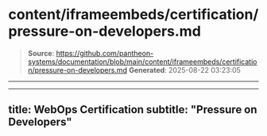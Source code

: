 # content/iframeembeds/certification/pressure-on-developers.md

> **Source**: https://github.com/pantheon-systems/documentation/blob/main/content/iframeembeds/certification/pressure-on-developers.md
> **Generated**: 2025-08-22 03:23:05

---

---
title: WebOps Certification
subtitle: "Pressure on Developers"
---

<Partial file="certification-guide/pressure-on-developers.md" />
